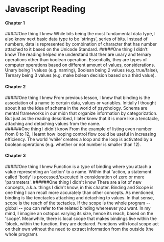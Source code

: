 # Javascript Reading

#### Chapter 1
#####One thing I knew
While bits being the most fundamental data type, I also know next basic data type to be 'strings', series of bits. Instead of numbers, data is represented by combination of character that has number attached to it based on the Unicode Standard. 
#####One thing I didn't know
The reading helped me understand that ther are unary and ternary operations other than boolean operation. Essentially, they are types of computer operations based on different amount of values, considerations. Unary being 1 values (e.g. naming), Boolean being 2 values (e.g. true/false), Ternary being 3 values (e.g. make bolean decision based on a third value). 

#### Chapter 2
#####One thing I knew
From previous lesson, I knew that binding is the association of a name to certain data, values or variables. Initially I thought about it as the idea of schema in the world of psychology. Schema are mental frameworks in our midn that organize information by categorization. But just as the reading described, I later knew that it is more like a tenctacle, attaching and detaching values from the name.  
######One thing I didn't know
From the example of listing even number from 0 to 12, I learnt how looping control flow could be useful in increasing efficiency. The world 'while' creates a loop and the loop is activated by a boolean operations (e.g. whether or not number is smaller than 12).

#### Chapter 3
#####One thing I knew
Function is a type of binding where you attach a value representing an 'action' to a name. Within that 'action, a statement called 'body' is processed/executed in consideration of zero or more 'parameters'. 
######One thing I didn't know
There are a lot of new concepts, a.k.a. things I didn't know, in this chapter. Binding and Scope is one thing I can recall more accurately than other concepts. As mentioned, binding is like tenctacles attaching and detaching to values. In that sense, scope is the reach of the tectacles. If the scope is the whole program -- global -- you can refer to the related binding whereever you want. In my mind, I imagine an octopus varying its size, hence its reach, based on the 'scope'. Meanwhile, there is local scope that makes bindings live within the 'block, within the function, they are declared. Functions with local scope act on their own without the need to extract information from the outside (the whole program). 
